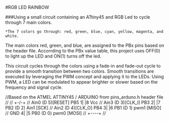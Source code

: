 
#RGB LED RAINBOW

###Using a small circuit containing an ATtiny45 and RGB Led to cycle through 7 main colors.
  
    *The 7 colors go through: red, green, blue, cyan, yellow, magenta, and white.
      
  The main colors red, green, and blue, are assigned to the PBx pins based on the header
  file. Accorrding to the PBx value table, this project uses OFF(0) to light up the LED
  and ON(1) turns off the led. 
  
  This circuit cycles through the colors using a fade-in and fade-out cycle to provide a 
  smooth transition between two colors. Smooth transitions are executed by leveraging the 
  PWM concept and applying it to the LEDs. Using PWM, a LED can be modulated to appear 
  brighter or slower based on the frequency and signal cycle.



//Based on the ATMEL ATTINY45 / ARDUINO from pins_arduno.h header file
//
//                          +-\/-+
// Ain0 (D 5)[RESET]  PB5  1|    |8  Vcc
// Ain3 (D 3)[CLK_I]  PB3  2|    |7  PB2 (D 2)  Ain1  [SCK]
// Ain2 (D 4)[CLK_O]  PB4  3|    |6  PB1 (D 1)  pwm1  [MISO]
//                    GND  4|    |5  PB0 (D 0)  pwm0  [MOSI]
//                          +----+
//
